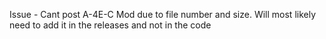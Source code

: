 Issue - Cant post A-4E-C Mod due to file number and size.
  Will most likely need to add it in the releases and not in the code
  
